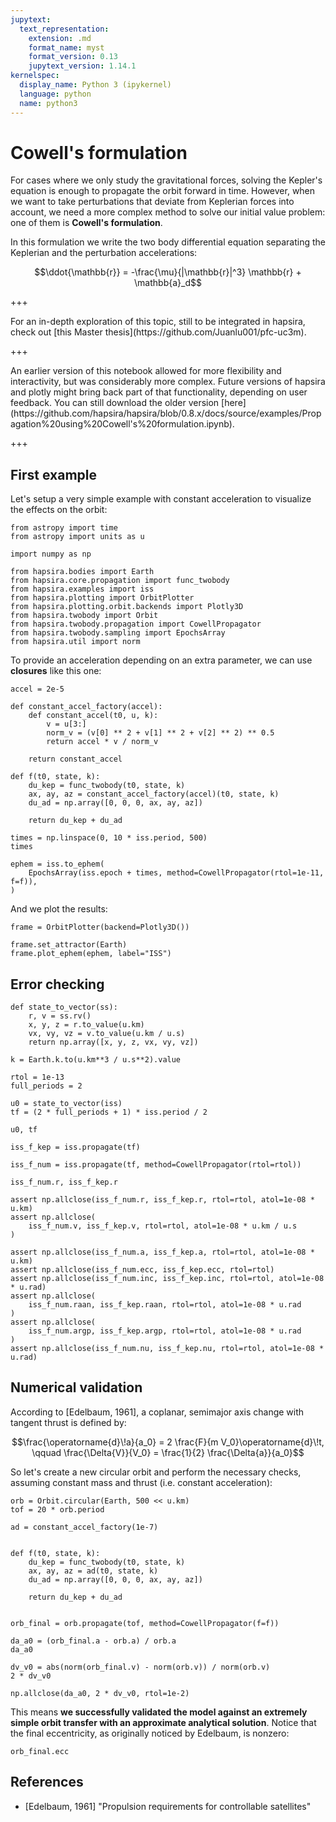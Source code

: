 ```yaml
---
jupytext:
  text_representation:
    extension: .md
    format_name: myst
    format_version: 0.13
    jupytext_version: 1.14.1
kernelspec:
  display_name: Python 3 (ipykernel)
  language: python
  name: python3
---
```


# Cowell's formulation

For cases where we only study the gravitational forces, solving the Kepler's equation is enough to propagate the orbit forward in time. However, when we want to take perturbations that deviate from Keplerian forces into account, we need a more complex method to solve our initial value problem: one of them is **Cowell's formulation**.

In this formulation we write the two body differential equation separating the Keplerian and the perturbation accelerations:

$$\ddot{\mathbb{r}} = -\frac{\mu}{|\mathbb{r}|^3} \mathbb{r} + \mathbb{a}_d$$

+++

<div class="alert alert-info">For an in-depth exploration of this topic, still to be integrated in hapsira, check out [this Master thesis](https://github.com/Juanlu001/pfc-uc3m).</div>

+++

<div class="alert alert-info">An earlier version of this notebook allowed for more flexibility and interactivity, but was considerably more complex. Future versions of hapsira and plotly might bring back part of that functionality, depending on user feedback. You can still download the older version [here](https://github.com/hapsira/hapsira/blob/0.8.x/docs/source/examples/Propagation%20using%20Cowell's%20formulation.ipynb).</div>

+++

## First example

Let's setup a very simple example with constant acceleration to visualize the effects on the orbit:

```{code-cell} ipython3
from astropy import time
from astropy import units as u

import numpy as np

from hapsira.bodies import Earth
from hapsira.core.propagation import func_twobody
from hapsira.examples import iss
from hapsira.plotting import OrbitPlotter
from hapsira.plotting.orbit.backends import Plotly3D
from hapsira.twobody import Orbit
from hapsira.twobody.propagation import CowellPropagator
from hapsira.twobody.sampling import EpochsArray
from hapsira.util import norm
```

To provide an acceleration depending on an extra parameter, we can use **closures** like this one:

```{code-cell} ipython3
accel = 2e-5
```

```{code-cell} ipython3
def constant_accel_factory(accel):
    def constant_accel(t0, u, k):
        v = u[3:]
        norm_v = (v[0] ** 2 + v[1] ** 2 + v[2] ** 2) ** 0.5
        return accel * v / norm_v

    return constant_accel
```

```{code-cell} ipython3
def f(t0, state, k):
    du_kep = func_twobody(t0, state, k)
    ax, ay, az = constant_accel_factory(accel)(t0, state, k)
    du_ad = np.array([0, 0, 0, ax, ay, az])

    return du_kep + du_ad
```

```{code-cell} ipython3
times = np.linspace(0, 10 * iss.period, 500)
times
```

```{code-cell} ipython3
ephem = iss.to_ephem(
    EpochsArray(iss.epoch + times, method=CowellPropagator(rtol=1e-11, f=f)),
)
```

And we plot the results:

```{code-cell} ipython3
frame = OrbitPlotter(backend=Plotly3D())

frame.set_attractor(Earth)
frame.plot_ephem(ephem, label="ISS")
```

## Error checking

```{code-cell} ipython3
def state_to_vector(ss):
    r, v = ss.rv()
    x, y, z = r.to_value(u.km)
    vx, vy, vz = v.to_value(u.km / u.s)
    return np.array([x, y, z, vx, vy, vz])
```

```{code-cell} ipython3
k = Earth.k.to(u.km**3 / u.s**2).value
```

```{code-cell} ipython3
rtol = 1e-13
full_periods = 2
```

```{code-cell} ipython3
u0 = state_to_vector(iss)
tf = (2 * full_periods + 1) * iss.period / 2

u0, tf
```

```{code-cell} ipython3
iss_f_kep = iss.propagate(tf)
```

```{code-cell} ipython3
iss_f_num = iss.propagate(tf, method=CowellPropagator(rtol=rtol))
```

```{code-cell} ipython3
iss_f_num.r, iss_f_kep.r
```

```{code-cell} ipython3
assert np.allclose(iss_f_num.r, iss_f_kep.r, rtol=rtol, atol=1e-08 * u.km)
assert np.allclose(
    iss_f_num.v, iss_f_kep.v, rtol=rtol, atol=1e-08 * u.km / u.s
)
```

```{code-cell} ipython3
assert np.allclose(iss_f_num.a, iss_f_kep.a, rtol=rtol, atol=1e-08 * u.km)
assert np.allclose(iss_f_num.ecc, iss_f_kep.ecc, rtol=rtol)
assert np.allclose(iss_f_num.inc, iss_f_kep.inc, rtol=rtol, atol=1e-08 * u.rad)
assert np.allclose(
    iss_f_num.raan, iss_f_kep.raan, rtol=rtol, atol=1e-08 * u.rad
)
assert np.allclose(
    iss_f_num.argp, iss_f_kep.argp, rtol=rtol, atol=1e-08 * u.rad
)
assert np.allclose(iss_f_num.nu, iss_f_kep.nu, rtol=rtol, atol=1e-08 * u.rad)
```

## Numerical validation

According to [Edelbaum, 1961], a coplanar, semimajor axis change with tangent thrust is defined by:

$$\frac{\operatorname{d}\!a}{a_0} = 2 \frac{F}{m V_0}\operatorname{d}\!t, \qquad \frac{\Delta{V}}{V_0} = \frac{1}{2} \frac{\Delta{a}}{a_0}$$

So let's create a new circular orbit and perform the necessary checks, assuming constant mass and thrust (i.e. constant acceleration):

```{code-cell} ipython3
orb = Orbit.circular(Earth, 500 << u.km)
tof = 20 * orb.period

ad = constant_accel_factory(1e-7)


def f(t0, state, k):
    du_kep = func_twobody(t0, state, k)
    ax, ay, az = ad(t0, state, k)
    du_ad = np.array([0, 0, 0, ax, ay, az])

    return du_kep + du_ad


orb_final = orb.propagate(tof, method=CowellPropagator(f=f))
```

```{code-cell} ipython3
da_a0 = (orb_final.a - orb.a) / orb.a
da_a0
```

```{code-cell} ipython3
dv_v0 = abs(norm(orb_final.v) - norm(orb.v)) / norm(orb.v)
2 * dv_v0
```

```{code-cell} ipython3
np.allclose(da_a0, 2 * dv_v0, rtol=1e-2)
```

This means **we successfully validated the model against an extremely simple orbit transfer with an approximate analytical solution**. Notice that the final eccentricity, as originally noticed by Edelbaum, is nonzero:

```{code-cell} ipython3
orb_final.ecc
```

## References

* [Edelbaum, 1961] "Propulsion requirements for controllable satellites"

